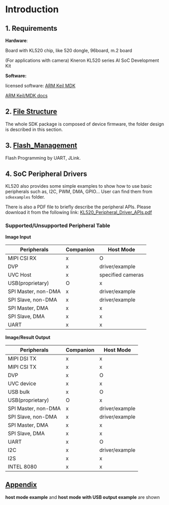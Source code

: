 # Introduction

## 1. Requirements

**Hardware**:

Board with KL520 chip, like 520 dongle, 96board, m.2 board

(For applications with camera) Kneron KL520 series AI SoC Development Kit

**Software:**

licensed software: [ARM Keil MDK](https://www.keil.com)

[ARM Keil/MDK docs](https://www2.keil.com/mdk5/docs)


## 2. [File Structure](./sdk/file_structure.md)

The whole SDK package is composed of device firmware, the folder design is described in this section.

## 3. [Flash_Management](./flash_management/flash_management.md)

Flash Programming by UART, JLink.

## 4. SoC Peripheral Drivers

KL520 also provides some simple examples to show how to use basic peripherals such as, I2C, PWM, DMA, GPIO...
User can find them from `sdkexamples` folder.

There is also a PDF file to briefly describe the peripheral APIs. Please download it from the following link:
[KL520_Peripheral_Driver_APIs.pdf](./pdf/KL520_Peripheral_Driver_APIs.pdf)

### Supported/Unsupported Peripheral Table

**Image Input**

| Peripherals           | Companion     | Host Mode         |
| --------------------- | ------------- | ----------------- |
| MIPI CSI RX           | x             | O                 |
| DVP                   | x             | driver/example    |
| UVC Host              | x             | specified cameras |
| USB(proprietary)      | O             | x                 |
| SPI Master, non-DMA   | x             | driver/example    |
| SPI Slave, non-DMA    | x             | driver/example    |
| SPI Master, DMA       | x             | x                 |
| SPI Slave, DMA        | x             | x                 |
| UART                  | x             | x                 |


**Image/Result Output**

| Peripherals           | Companion     | Host Mode         |
| --------------------- | ------------- | ----------------- |
| MIPI DSI TX           | x             | x                 |
| MIPI CSI TX           | x             | x                 |
| DVP                   | x             | O                 |
| UVC device            | x             | x                 |
| USB bulk              | x             | O                 |
| USB(proprietary)      | O             | x                 |
| SPI Master, non-DMA   | x             | driver/example    |
| SPI Slave, non-DMA    | x             | driver/example    |
| SPI Master, DMA       | x             | x                 |
| SPI Slave, DMA        | x             | x                 |
| UART                  | x             | O                 |
| I2C                   | x             | driver/example    |
| I2S                   | x             | x                 |
| INTEL 8080            | x             | x                 |



## [Appendix](./sdk/appendix.md)

**host mode example** and **host mode with USB output example** are shown
